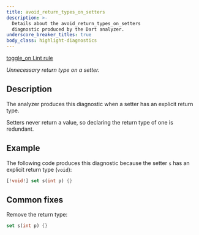 ```yaml
---
title: avoid_return_types_on_setters
description: >-
  Details about the avoid_return_types_on_setters
  diagnostic produced by the Dart analyzer.
underscore_breaker_titles: true
body_class: highlight-diagnostics
---
```


<div class="tags">
  <a class="tag-label"
      href="/tools/linter-rules/avoid_return_types_on_setters"
      title="Learn about the lint rule that enables this diagnostic."
      aria-label="Learn about the lint rule that enables this diagnostic."
      target="_blank">
    <span class="material-symbols" aria-hidden="true">toggle_on</span>
    <span>Lint rule</span>
  </a>
</div>

_Unnecessary return type on a setter._

## Description

The analyzer produces this diagnostic when a setter has an explicit return
type.

Setters never return a value, so declaring the return type of one is
redundant.

## Example

The following code produces this diagnostic because the setter `s` has an
explicit return type (`void`):

```dart
[!void!] set s(int p) {}
```

## Common fixes

Remove the return type:

```dart
set s(int p) {}
```
